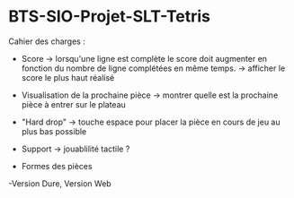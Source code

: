 # BTS-SIO-Projet-SLT-Tetris

Cahier des charges : 

- Score -> lorsqu'une ligne est complète le score doit augmenter en fonction du nombre de ligne complétées en même temps.
        -> afficher le score le plus haut réalisé
  
- Visualisation de la prochaine pièce -> montrer quelle est la prochaine pièce à entrer sur le plateau
  
- "Hard drop" -> touche espace pour placer la pièce en cours de jeu au plus bas possible

- Support -> jouablilité tactile ? 

- Formes des pièces 

-Version Dure, Version Web

